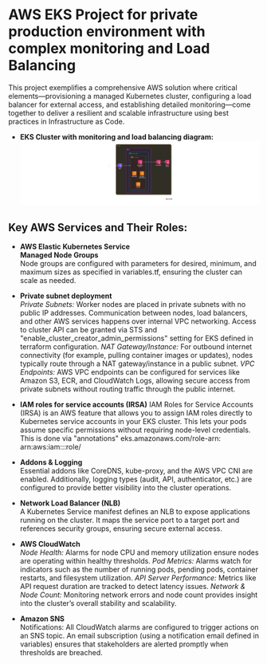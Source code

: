 # AWS EKS Project for private production environment with complex monitoring and Load Balancing

This project exemplifies a comprehensive AWS solution where critical elements—provisioning a managed Kubernetes cluster, configuring a load balancer for external access, and establishing detailed monitoring—come together to deliver a resilient and scalable infrastructure using best practices in Infrastructure as Code.

- **EKS Cluster with monitoring and load balancing diagram:**
![EKS Cluster Project](eksproject.png)


## Key AWS Services and Their Roles:

- **AWS Elastic Kubernetes Service**  
**Managed Node Groups**  
Node groups are configured with parameters for desired, minimum, and maximum sizes as specified in variables.tf, ensuring the cluster can scale as needed.

- **Private subnet deployment**  
*Private Subnets:*
Worker nodes are placed in private subnets with no public IP addresses. Communication between nodes, load balancers, and other AWS services happens over internal VPC networking. Access to cluster API can be granted via STS and "enable_cluster_creator_admin_permissions" setting for EKS defined in terraform configuration.
*NAT Gateway/Instance:*
For outbound internet connectivity (for example, pulling container images or updates), nodes typically route through a NAT gateway/instance in a public subnet.
*VPC Endpoints:*
AWS VPC endpoints can be configured for services like Amazon S3, ECR, and CloudWatch Logs, allowing secure access from private subnets without routing traffic through the public internet.

- **IAM roles for service accounts (IRSA)**
IAM Roles for Service Accounts (IRSA) is an AWS feature that allows you to assign IAM roles directly to Kubernetes service accounts in your EKS cluster. This lets your pods assume specific permissions without requiring node-level credentials. This is done via "annotations" eks.amazonaws.com/role-arn: arn:aws:iam::<account-id>:role/<iam-role-name>



- **Addons & Logging**  
Essential addons like CoreDNS, kube-proxy, and the AWS VPC CNI are enabled. Additionally, logging types (audit, API, authenticator, etc.) are configured to provide better visibility into the cluster operations.

- **Network Load Balancer (NLB)**  
A Kubernetes Service manifest defines an NLB to expose applications running on the cluster. It maps the service port to a target port and references security groups, ensuring secure external access.

- **AWS CloudWatch**  
*Node Health:*
Alarms for node CPU and memory utilization ensure nodes are operating within healthy thresholds.
*Pod Metrics:*
Alarms watch for indicators such as the number of running pods, pending pods, container restarts, and filesystem utilization.
*API Server Performance:*
Metrics like API request duration are tracked to detect latency issues.
*Network & Node Count:*
Monitoring network errors and node count provides insight into the cluster’s overall stability and scalability.

- **Amazon SNS**  
Notifications:
All CloudWatch alarms are configured to trigger actions on an SNS topic. An email subscription (using a notification email defined in variables) ensures that stakeholders are alerted promptly when thresholds are breached.
